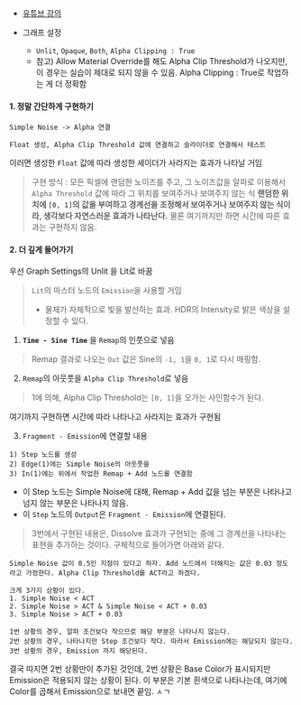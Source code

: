 
- [유튜브 강의](https://www.youtube.com/watch?v=taMp1g1pBeE)

- 그래프 설정 
	- `Unlit`, `Opaque`, `Both`, `Alpha Clipping : True`
	- 참고) Allow Material Override를 해도 Alpha Clip Threshold가 나오지만, 이 경우는 실습이 제대로 되지 않을 수 있음. Alpha Clipping : True로 작업하는 게 더 정확함

#### 1. 정말 간단하게 구현하기
```
Simple Noise -> Alpha 연결

Float 생성, Alpha Clip Threshold 값에 연결하고 슬라이더로 연결해서 테스트
```
이러면 생성한 `Float` 값에 따라 생성한 셰이더가 사라지는 효과가 나타날 거임

> 구현 방식 : 모든 픽셀에 랜덤한 노이즈를 주고, 그 노이즈값을 알파로 이용해서 `Alpha Threshold` 값에 따라 그 위치를 보여주거나 보여주지 않는 식
> **랜덤한 위치에 `[0, 1]`의 값을 부여하고 경계선을 조정해서 보여주거나 보여주지 않는 식이라, 생각보다 자연스러운 효과가 나타난다.** 물론 여기까지만 하면 시간에 따른 효과는 구현하지 않음.
#### 2. 더 깊게 들어가기
우선 Graph Settings의 Unlit 을 Lit로 바꿈

> `Lit`의 마스터 노드의 `Emission`을 사용할 거임
> - 물체가 자체적으로 빛을 발산하는 효과. HDR의 Intensity로 밝은 색상을 설정할 수 있다.

1. **`Time - Sine Time`** 을 `Remap`의 인풋으로 넣음
> Remap 결과로 나오는 `Out` 값은 Sine의 `-1, 1`을 `0, 1`로 다시 매핑함.

2. `Remap`의 아웃풋을 `Alpha Clip Threshold`로 넣음
> 1에 의해, Alpha Clip Threshold는 `[0, 1]`을 오가는 사인함수가 된다. 

여기까지 구현하면 시간에 따라 나타나고 사라지는 효과가 구현됨

3. `Fragment - Emission`에 연결할 내용
```
1) Step 노드를 생성
2) Edge(1)에는 Simple Noise의 아웃풋을
3) In(1)에는 위에서 작업한 Remap + Add 노드를 연결함
```
- 이 Step 노드는 Simple Noise에 대해, Remap + Add 값을 넘는 부분은 나타나고 넘지 않는 부분은 나타나지 않음. 
- 이 `Step` 노드의 `Output`은 `Fragment - Emission`에 연결된다.

> 3번에서 구현된 내용은, Dissolve 효과가 구현되는 중에 그 경계선을 나타내는 표현을 추가하는 것이다. 구체적으로 들어가면 아래와 같다.
```
Simple Noise 값이 0.5인 지점이 있다고 하자. Add 노드에서 더해지는 값은 0.03 정도라고 가정한다. Alpha Clip Threshold를 ACT라고 하겠다.

크게 3가지 상황이 있다.
1. Simple Noise < ACT
2. Simple Noise > ACT & Simple Noise < ACT + 0.03
3. Simple Noise > ACT + 0.03

1번 상황의 경우, 알파 조건보다 작으므로 해당 부분은 나타나지 않는다.
2번 상황의 경우, 나타나지만 Step 조건보다 작다. 따라서 Emission에는 해당되지 않는다.
3번 상황의 경우, Emission 까지 해당된다.
```

결국 따지면 2번 상황만이 추가된 것인데, 2번 상황은 Base Color가 표시되지만 Emission은 적용되지 않는 상황이 된다. 
이 부분은 기본 흰색으로 나타나는데, 여기에 Color를 곱해서 Emission으로 보내면 끝임. ㅅㄱ